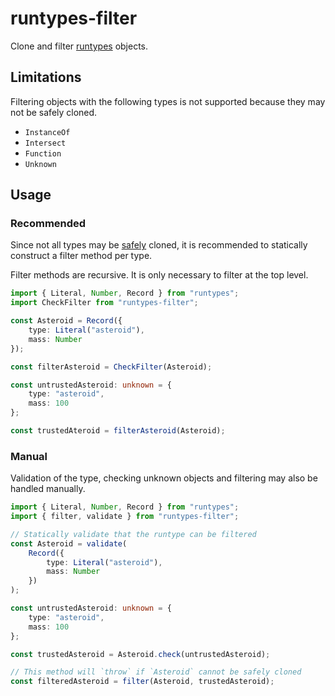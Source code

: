 # runtypes-filter

Clone and filter [runtypes][runtypes] objects.

## Limitations

Filtering objects with the following types is not supported because
they may not be safely cloned.

- `InstanceOf`
- `Intersect`
- `Function`
- `Unknown`

## Usage

### Recommended

Since not all types may be [safely](#limitations) cloned, it is
recommended to statically construct a filter method per type.

Filter methods are recursive. It is only necessary to filter at
the top level.

```ts
import { Literal, Number, Record } from "runtypes";
import CheckFilter from "runtypes-filter";

const Asteroid = Record({
	type: Literal("asteroid"),
	mass: Number
});

const filterAsteroid = CheckFilter(Asteroid);

const untrustedAsteroid: unknown = {
	type: "asteroid",
	mass: 100
};

const trustedAteroid = filterAsteroid(Asteroid);
```

### Manual

Validation of the type, checking unknown objects and filtering may also
be handled manually.

```ts
import { Literal, Number, Record } from "runtypes";
import { filter, validate } from "runtypes-filter";

// Statically validate that the runtype can be filtered
const Asteroid = validate(
	Record({
		type: Literal("asteroid"),
		mass: Number
	})
);

const untrustedAsteroid: unknown = {
	type: "asteroid",
	mass: 100
};

const trustedAsteroid = Asteroid.check(untrustedAsteroid);

// This method will `throw` if `Asteroid` cannot be safely cloned
const filteredAsteroid = filter(Asteroid, trustedAsteroid);
```

[runtypes]: https://github.com/pelotom/runtypes
